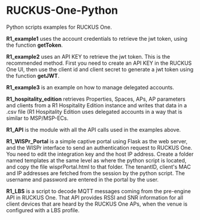 # RUCKUS-One-Python
Python scripts examples for RUCKUS One.

**R1_example1** uses the account credentials to retrieve the jwt token, using the function **getToken**.

**R1_example2** uses an API KEY to retrieve the jwt token. This is the recommended method. First you need to create an API KEY in the RUCKUS One UI, then use the client id and client secret to generate a jwt token using the function **getJWT**.

**R1_example3** is an example on how to manage delegated accounts.

**R1_hospitality_edition** retrieves Properties, Spaces, APs, AP parameters and clients from a R1 Hospitality Edition instance and writes that data in a .csv file (R1 Hospitality Edition uses delegated accounts in a way that is similar to MSP/MSP-ECs.

**R1_API** is the module with all the API calls used in the examples above.

**R1_WISPr_Portal** is a simple captive portal using Flask as the web server, and the WISPr interface to send an authentication request to RUCKUS One. You need to edit the integration key and the host IP address. Create a folder named templates at the same level as where the python script is located, and copy the file wisprPortal.html to that folder. The tenantID, client's MAC and IP addresses are fetched from the session by the python script. The username and password are entered in the portal by the user.

**R1_LBS** is a script to decode MQTT messages coming from the pre-engine API in RUCKUS One. That API provides RSSI and SNR information for all client devices that are heard by the RUCKUS One APs, when the venue is configured with a LBS profile.
